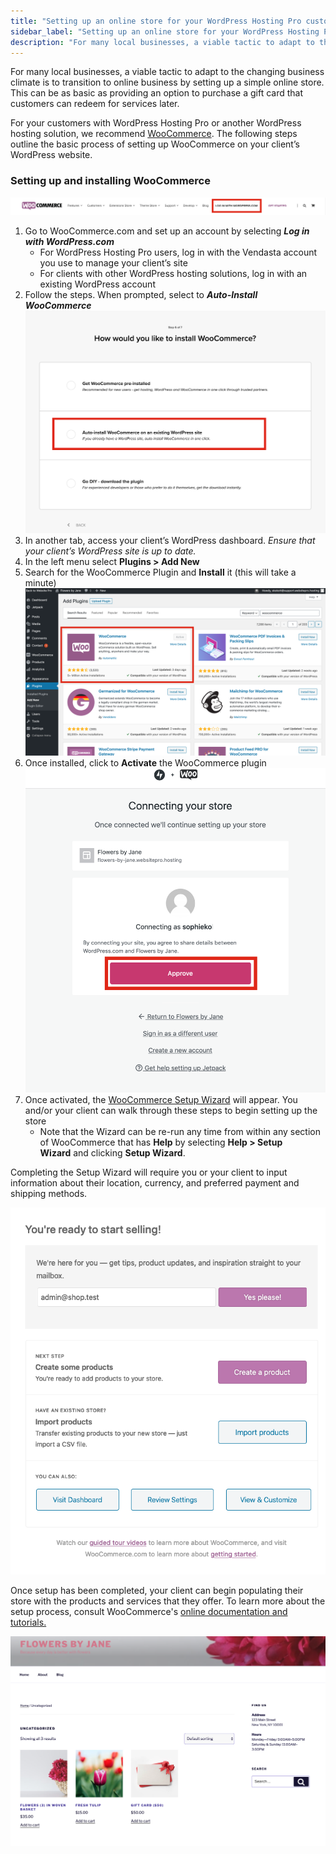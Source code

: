 ```yaml
---
title: "Setting up an online store for your WordPress Hosting Pro customers"
sidebar_label: "Setting up an online store for your WordPress Hosting Pro customers"
description: "For many local businesses, a viable tactic to adapt to the changing business climate is to transition to online business by setting up a simple online store."
---
```


For many local businesses, a viable tactic to adapt to the changing business climate is to transition to online business by setting up a simple online store. This can be as basic as providing an option to purchase a gift card that customers can redeem for services later.

For your customers with WordPress Hosting Pro or another WordPress hosting solution, we recommend [WooCommerce](https://woocommerce.com/). The following steps outline the basic process of setting up WooCommerce on your client’s WordPress website.

### Setting up and installing WooCommerce

![1.png](./img/4406953671831-cc844d9013.png)

1.  Go to WooCommerce.com and set up an account by selecting **_Log in with WordPress.com_**
    *   For WordPress Hosting Pro users, log in with the Vendasta account you use to manage your client’s site
    *   For clients with other WordPress hosting solutions, log in with an existing WordPress account
2.  Follow the steps. When prompted, select to **_Auto-Install WooCommerce![2.png](./img/4406953671831-3587ff948e.png)_**
3.  In another tab, access your client’s WordPress dashboard. _Ensure that your client’s WordPress site is up to date._
4.  In the left menu select **Plugins > Add New**
5.  Search for the WooCommerce Plugin and **Install** it (this will take a minute)![4.png](./img/4406953671831-10c9ce5f3e.png)
6.  Once installed, click to **Activate** the WooCommerce plugin![5.png](./img/4406953671831-414c22de48.png)
7.  Once activated, the [WooCommerce Setup Wizard](https://docs.woocommerce.com/document/woocommerce-setup-wizard/) will appear. You and/or your client can walk through these steps to begin setting up the store
    *   Note that the Wizard can be re-run any time from within any section of WooCommerce that has **Help** by selecting **Help > Setup Wizard** and clicking **Setup Wizard**.

Completing the Setup Wizard will require you or your client to input information about their location, currency, and preferred payment and shipping methods.

![6.png](./img/4406953671831-d7941284a8.png)

Once setup has been completed, your client can begin populating their store with the products and services that they offer. To learn more about the setup process, consult WooCommerce's [online documentation and tutorials.](https://docs.woocommerce.com/)

![Screen_Shot_2020-03-24_at_11.30.04_AM.png](./img/4406953671831-701552907a.png)